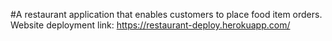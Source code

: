 #A restaurant application that enables customers to place food item orders.
Website deployment link: https://restaurant-deploy.herokuapp.com/
